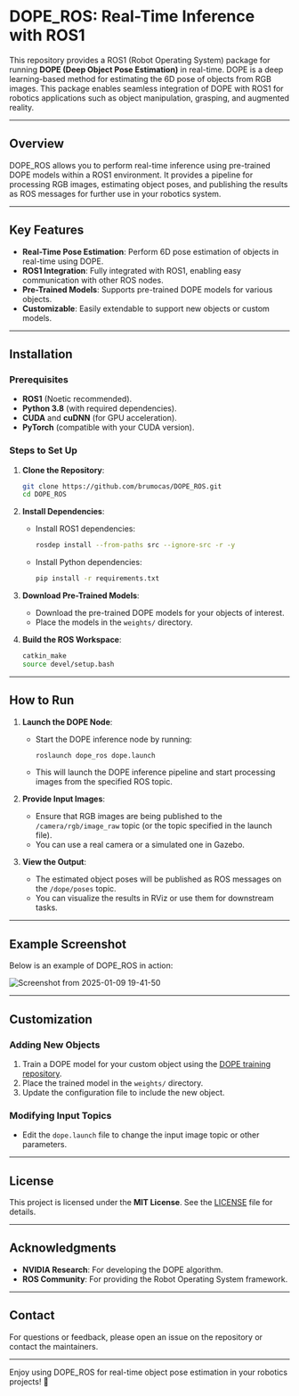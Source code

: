 # DOPE_ROS: Real-Time Inference with ROS1

This repository provides a ROS1 (Robot Operating System) package for running **DOPE (Deep Object Pose Estimation)** in real-time. DOPE is a deep learning-based method for estimating the 6D pose of objects from RGB images. This package enables seamless integration of DOPE with ROS1 for robotics applications such as object manipulation, grasping, and augmented reality.

---

## Overview

DOPE_ROS allows you to perform real-time inference using pre-trained DOPE models within a ROS1 environment. It provides a pipeline for processing RGB images, estimating object poses, and publishing the results as ROS messages for further use in your robotics system.

---

## Key Features

- **Real-Time Pose Estimation**: Perform 6D pose estimation of objects in real-time using DOPE.
- **ROS1 Integration**: Fully integrated with ROS1, enabling easy communication with other ROS nodes.
- **Pre-Trained Models**: Supports pre-trained DOPE models for various objects.
- **Customizable**: Easily extendable to support new objects or custom models.

---

## Installation

### Prerequisites
- **ROS1** (Noetic recommended).
- **Python 3.8** (with required dependencies).
- **CUDA** and **cuDNN** (for GPU acceleration).
- **PyTorch** (compatible with your CUDA version).

### Steps to Set Up

1. **Clone the Repository**:
   ```bash
   git clone https://github.com/brumocas/DOPE_ROS.git
   cd DOPE_ROS
   ```

2. **Install Dependencies**:
   - Install ROS1 dependencies:
     ```bash
     rosdep install --from-paths src --ignore-src -r -y
     ```
   - Install Python dependencies:
     ```bash
     pip install -r requirements.txt
     ```

3. **Download Pre-Trained Models**:
   - Download the pre-trained DOPE models for your objects of interest.
   - Place the models in the `weights/` directory.

4. **Build the ROS Workspace**:
   ```bash
   catkin_make
   source devel/setup.bash
   ```

---

## How to Run

1. **Launch the DOPE Node**:
   - Start the DOPE inference node by running:
     ```bash
     roslaunch dope_ros dope.launch
     ```
   - This will launch the DOPE inference pipeline and start processing images from the specified ROS topic.

2. **Provide Input Images**:
   - Ensure that RGB images are being published to the `/camera/rgb/image_raw` topic (or the topic specified in the launch file).
   - You can use a real camera or a simulated one in Gazebo.

3. **View the Output**:
   - The estimated object poses will be published as ROS messages on the `/dope/poses` topic.
   - You can visualize the results in RViz or use them for downstream tasks.

---

## Example Screenshot

Below is an example of DOPE_ROS in action:

![Screenshot from 2025-01-09 19-41-50](https://github.com/user-attachments/assets/d4486987-c08d-407f-8b30-1531c12dc9a2)

---

## Customization

### Adding New Objects
1. Train a DOPE model for your custom object using the [DOPE training repository](https://github.com/brumocas/DOPE).
2. Place the trained model in the `weights/` directory.
3. Update the configuration file to include the new object.

### Modifying Input Topics
- Edit the `dope.launch` file to change the input image topic or other parameters.

---

## License

This project is licensed under the **MIT License**. See the [LICENSE](LICENSE) file for details.

---

## Acknowledgments

- **NVIDIA Research**: For developing the DOPE algorithm.
- **ROS Community**: For providing the Robot Operating System framework.

---

## Contact

For questions or feedback, please open an issue on the repository or contact the maintainers.

---

Enjoy using DOPE_ROS for real-time object pose estimation in your robotics projects! 🚀
